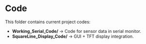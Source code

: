 # Code

This folder contains current project codes:
- **Working_Serial_Code/** → Code for sensor data in serial monitor.
- **SquareLine_Display_Code/** → GUI + TFT display integration.
